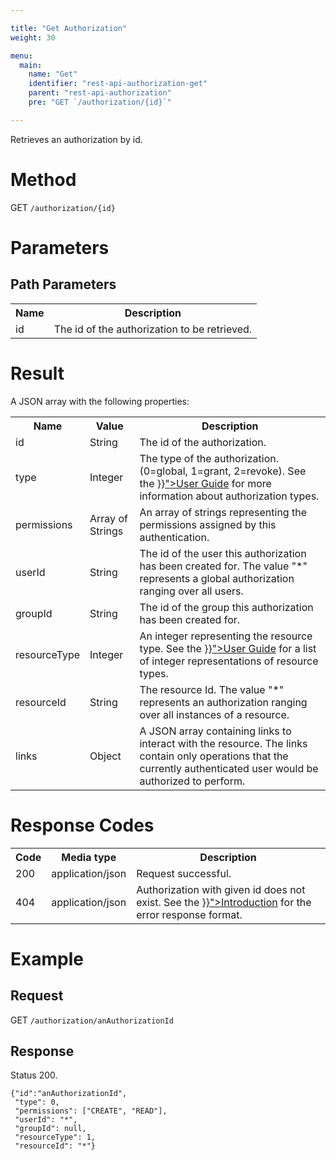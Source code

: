 ```yaml
---

title: "Get Authorization"
weight: 30

menu:
  main:
    name: "Get"
    identifier: "rest-api-authorization-get"
    parent: "rest-api-authorization"
    pre: "GET `/authorization/{id}`"

---
```



Retrieves an authorization by id.

# Method

GET `/authorization/{id}`


# Parameters

## Path Parameters

<table class="table table-striped">
  <tr>
    <th>Name</th>
    <th>Description</th>
  </tr>
  <tr>
    <td>id</td>
    <td>The id of the authorization to be retrieved.</td>
  </tr>
</table>


# Result

A JSON array with the following properties:

<table class="table table-striped">
  <tr>
    <th>Name</th>
    <th>Value</th>
    <th>Description</th>
  </tr>
  <tr>
    <td>id</td>
    <td>String</td>
    <td>The id of the authorization.</td>
  </tr>
  <tr>
    <td>type</td>
    <td>Integer</td>
    <td>The type of the authorization. (0=global, 1=grant, 2=revoke). See the <a href="{{< relref "user-guide/process-engine/authorization-service.md#authorization-type" >}}">User Guide</a> for more information about authorization types.</td>
  </tr>
  <tr>
    <td>permissions</td>
    <td>Array of Strings</td>
    <td>An array of strings representing the permissions assigned by this authentication.</td>
  </tr>
  <tr>
    <td>userId</td>
    <td>String</td>
    <td>The id of the user this authorization has been created for. The value "*" represents a global authorization ranging over all users.</td>
  </tr>
  <tr>
    <td>groupId</td>
    <td>String</td>
    <td>The id of the group this authorization has been created for.</td>
  </tr>
  <tr>
    <td>resourceType</td>
    <td>Integer</td>
    <td>An integer representing the resource type. See the <a href="{{< relref "user-guide/process-engine/authorization-service.md#resources" >}}">User Guide</a> for a list of integer representations of resource types.</td>
  </tr>
  <tr>
    <td>resourceId</td>
    <td>String</td>
    <td>The resource Id. The value "*" represents an authorization ranging over all instances of a resource.</td>
  </tr>
  <tr>
    <td>links</td>
    <td>Object</td>
    <td>A JSON array containing links to interact with the resource. The links contain only operations that the currently authenticated user would be authorized to perform.</td>
  </tr>
</table>


# Response Codes

<table class="table table-striped">
  <tr>
    <th>Code</th>
    <th>Media type</th>
    <th>Description</th>
  </tr>
  <tr>
    <td>200</td>
    <td>application/json</td>
    <td>Request successful.</td>
  </tr>
  <tr>
    <td>404</td>
    <td>application/json</td>
    <td>Authorization with given id does not exist. See the <a href="{{< relref "reference/rest/overview/index.md#error-handling" >}}">Introduction</a> for the error response format.</td>
  </tr>
</table>

# Example

## Request

GET `/authorization/anAuthorizationId`

## Response

Status 200.

    {"id":"anAuthorizationId",
     "type": 0,
     "permissions": ["CREATE", "READ"],
     "userId": "*",
     "groupId": null,
     "resourceType": 1,
     "resourceId": "*"}
